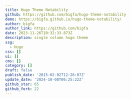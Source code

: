 ```yaml
---
title: Hugo Theme Notability
github: https://github.com/bigfa/hugo-theme-notability
demo: https://bigfa.github.io/hugo-theme-notability/
author: bigfa
author_link: https://github.com/bigfa
date: 2023-11-26T10:32:33.873Z
description: single column hugo theme
ssg:
  - Hugo
css: []
ui: []
cms: []
category: []
draft: false
publish_date: '2015-02-02T12:26:07Z'
update_date: '2024-10-08T06:25:22Z'
github_star: 65
github_fork: 22
---
```

